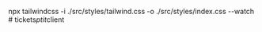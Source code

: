npx tailwindcss -i ./src/styles/tailwind.css -o ./src/styles/index.css --watch
#   t i c k e t s _ p t i t _ c l i e n t  
 